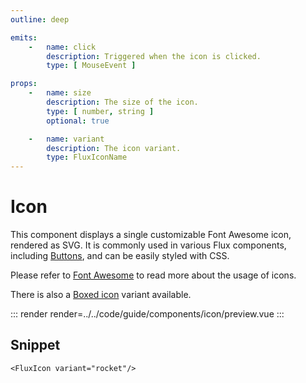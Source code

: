 ```yaml
---
outline: deep

emits:
    -   name: click
        description: Triggered when the icon is clicked.
        type: [ MouseEvent ]

props:
    -   name: size
        description: The size of the icon.
        type: [ number, string ]
        optional: true

    -   name: variant
        description: The icon variant.
        type: FluxIconName
---
```


# Icon

This component displays a single customizable Font Awesome icon, rendered as SVG. It is commonly used in various Flux components, including [Buttons](./button), and can be easily styled with CSS.

Please refer to [Font Awesome](../introduction/font-awesome) to read more about the usage of icons.

There is also a [Boxed icon](./boxed-icon) variant available.

::: render
render=../../code/guide/components/icon/preview.vue
:::

<FrontmatterDocs/>

## Snippet

```vue
<FluxIcon variant="rocket"/>
```
